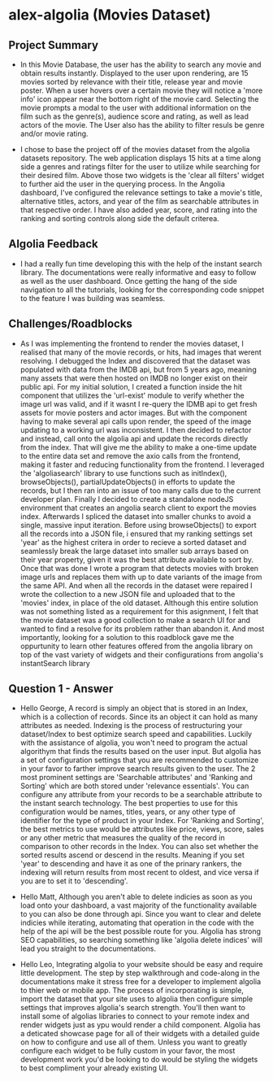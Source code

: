 # alex-algolia (Movies Dataset)

## Project Summary

- In this Movie Database, the user has the ability to search any movie and obtain results instantly. Displayed to the user upon rendering, are 15 movies sorted by relevance with their title, release year and movie poster. When a user hovers over a certain movie they will notice a 'more info' icon appear near the bottom right of the movie card. Selecting the movie prompts a modal to the user with additional information on the film such as the genre(s), audience score and rating, as well as lead actors of the movie. The User also has the ability to filter resuls be genre and/or movie rating.

- I chose to base the project off of the movies dataset from the algolia datasets repository. The web application displays 15 hits at a time along side a genres and ratings filter for the user to utilize while searching for their desired film. Above those two widgets is the 'clear all filters' widget to further aid the user in the querying process. In the Angolia dashboard, I've configured the relevance settings to take a movie's title, alternative titles, actors, and year of the film as searchable attributes in that respective order. I have also added year, score, and rating into the ranking and sorting controls along side the default criterea. 

## Algolia Feedback

- I had a really fun time developing this with the help of the instant search library. The documentations were really informative and easy to follow as well as the user dashboard. Once getting the hang of the side navigation to all the tutorials, looking for the corresponding code snippet to the feature I was building was seamless. 

## Challenges/Roadblocks

- As I was implementing the frontend to render the movies dataset, I realised that many of the movie records, or hits, had images that werent resolving. I debugged the Index and discovered that the dataset was populated with data from the IMDB api, but from 5 years ago, meaning many assets that were then hosted on IMDB no longer exist on their public api. For my initial solution, I created a function inside the hit component that utilizes the 'url-exist' module to verify whether the image url was valid, and if it wasnt I re-query the IDMB api to get fresh assets for movie posters and actor images. But with the component having to make several api calls upon render, the speed of the image updating to a working url was inconsistent. I then decided to refactor and instead, call onto the algolia api and update the records directly from the index. That will give me the ability to make a one-time update to the entire data set and remove the axio calls from the frontend, making it faster and reducing functionality from the frontend. I leveraged the 'algoliasearch' library to use functions such as initIndex(), browseObjects(), partialUpdateObjects() in efforts to update the records, but I then ran into an issue of too many calls due to the current developer plan. Finally I decided to create a standalone nodeJS environment that creates an angolia search client to export the movies index. Afterwards I spliced the dataset into smaller chunks to avoid a single, massive input iteration. Before using browseObjects() to export all the records into a JSON file, i ensured that my ranking settings set 'year' as the highest critera in order to recieve a sorted dataset and seamlessly break the large dataset into smaller sub arrays based on their year property, given it was the best attribute available to sort by. Once that was done I wrote a program that detects movies with broken image urls and replaces them with up to date variants of the image from the same API. And when all the records in the dataset were repaired I wrote the collection to a new JSON file and uploaded that to the 'movies' index, in place of the old dataset. Although this entire solution was not something listed as a requirement for this asignment, I felt that the movie dataset was a good collection to make a search UI for and wanted to find a resolve for its problem rather than abandon it. And most importantly, looking for a solution to this roadblock gave me the oppurtunity to learn other features offered from the angolia library on top of the vast variety of widgets and their configurations from angolia's instantSearch library


## Question 1 - Answer

- Hello George,
  A record is simply an object that is stored in an Index, which is a collection of records. Since its an object it can hold as many attributes as needed. Indexing is the process of restructuring your dataset/Index to best optimize search speed and capabilities. Luckily with the assistance of algolia, you won't need to program the actual algorithym that finds the results based on the user input. But algolia has a set of configuration settings that you are recommended to customize in your favor to farther improve search results given to the user. The 2 most prominent settings are 'Searchable attributes' and 'Ranking and Sorting' which are both stored under 'relevance essentials'. You can configure any attribute from your records to be a searchable attribute to the instant search technology. The best properties to use for this configuration would be names, titles, years, or any other type of identifier for the type of product in your Index. For 'Ranking and Sorting', the best metrics to use would be attributes like price, views, score, sales or any other metric that measures the quality of the record in comparison to other records in the Index. You can also set whether the sorted results ascend or descend in the results. Meaning if you set 'year' to descending and have it as one of the prinary rankers, the indexing will return results from most recent to oldest, and vice versa if you are to set it to 'descending'. 

- Hello Matt, 
  Although you aren't able to delete indicies as soon as you load onto your dashboard, a vast majority of the functionality available to you can also be done through api. Since you want to clear and delete indicies while iterating, automating that operation in the code with the help of the api will be the best possible route for you. Algolia has strong SEO capabilities, so searching something like 'algolia delete indices' will lead you straight to the documentations.

- Hello Leo,
  Integrating algolia to your website should be easy and require little development. The step by step walkthrough and code-along in the documentations make it stress free for a developer to implement algolia to thier web or mobile app. The process of incorporating is simple, import the dataset that your site uses to algolia then configure simple settings that improves algolia's search strength. You'll then want to install some of algolias libraries to connect to your remote index and render widgets just as ypu would render a child component. Algolia has a deticated showcase page for all of their widgets with a detailed guide on how to configure and use all of them. Unless you want to greatly configure each widget to be fully custom in your favor, the most development work you'd be looking to do would be styling the widgets to best compliment your already existing UI. 
